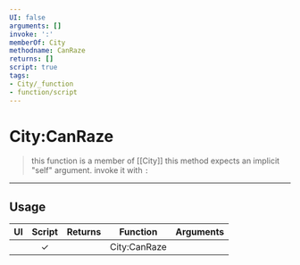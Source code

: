 ```yaml
---
UI: false
arguments: []
invoke: ':'
memberOf: City
methodname: CanRaze
returns: []
script: true
tags:
- City/_function
- function/script
---
```

# City:CanRaze
> this function is a member of [[City]]
> this method expects an implicit "self" argument. invoke it with `:`
-----
## Usage
|  UI | Script | Returns | Function | Arguments |
|:---:|:------:|-------:|:--------:|:---------|
| |✓||City:CanRaze||
